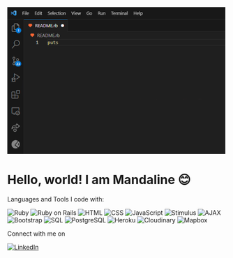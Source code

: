 <img src="Hello-World-GIF.gif" alt="Hello World GIF" width="500" height=auto loop=infinite>

# Hello, world! I am Mandaline 😊

Languages and Tools I code with:

<img alt="Ruby" src="https://img.shields.io/badge/-Ruby-red?style=flat-square&logo=ruby&logoColor=white" width="70" height="30"/> <img alt="Ruby on Rails" src="https://img.shields.io/badge/-Ruby_on_Rails-red?style=flat-square&logo=ruby-on-rails&logoColor=white" width="120" height="30"/> <img alt="HTML" src="https://img.shields.io/badge/-HTML-orange?style=flat-square&logo=html5&logoColor=white" width="70" height="30"/> <img alt="CSS" src="https://img.shields.io/badge/-CSS-blue?style=flat-square&logo=css3&logoColor=white" width="70" height="30"/> <img alt="JavaScript" src="https://img.shields.io/badge/-JavaScript-yellow?style=flat-square&logo=javascript&logoColor=white" width="110" height="30"/> <img alt="Stimulus" src="https://img.shields.io/badge/-Stimulus-green?style=flat-square&logo=stimulus&logoColor=white" width="110" height="30"/> <img alt="AJAX" src="https://img.shields.io/badge/-AJAX-brightgreen?style=flat-square&logo=ajax&logoColor=white" width="70" height="30"/> <img alt="Bootstrap" src="https://img.shields.io/badge/-Bootstrap-blueviolet?style=flat-square&logo=bootstrap&logoColor=white" width="110" height="30"/> <img alt="SQL" src="https://img.shields.io/badge/-SQL-blue?style=flat-square&logo=sql&logoColor=white" width="50" height="30"/> <img alt="PostgreSQL" src="https://img.shields.io/badge/-PostgreSQL-blue?style=flat-square&logo=postgresql&logoColor=white" width="120" height="30"/> <img alt="Heroku" src="https://img.shields.io/badge/-Heroku-brightgreen?style=flat-square&logo=heroku&logoColor=white" width="110" height="30"/> <img alt="Cloudinary" src="https://img.shields.io/badge/-Cloudinary-blue?style=flat-square&logo=cloudinary&logoColor=white" width="110" height="30"/> <img alt="Mapbox" src="https://img.shields.io/badge/-Mapbox-orange?style=flat-square&logo=mapbox&logoColor=white" width="110" height="30"/>

Connect with me on 

<a href="https://www.linkedin.com/in/mandaline-teo/">
  <img src="https://img.shields.io/badge/LinkedIn-Connect-blue?style=flat-square&logo=linkedin&logoColor=white" alt="LinkedIn" width="160" height="30"/>
</a>
